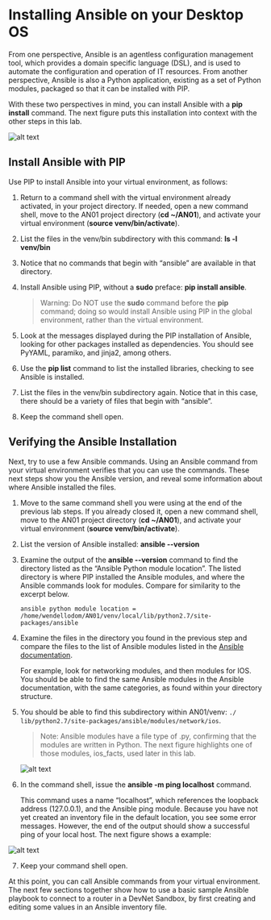 # Installing Ansible on your Desktop OS

From one perspective, Ansible is an agentless configuration management tool, which provides a domain specific language (DSL), and is used to automate the configuration and operation of IT resources. From another perspective, Ansible is also a Python application, existing as a set of Python modules, packaged so that it can be installed with PIP. 

With these two perspectives in mind, you can install Ansible with a **pip install** command. The next figure puts this installation into context with the other steps in this lab.

![alt text](/posts/files/02-ansible-05-home-lab-ansible/assets/images/desktop-5-15.png)

## Install Ansible with PIP

Use PIP to install Ansible into your virtual environment, as follows:

1.  Return to a command shell with the virtual environment already activated, in your project directory. If needed, open a new command shell, move to the AN01 project directory (**cd ~/AN01**), and activate your virtual environment (**source venv/bin/activate**).
2.  List the files in the venv/bin subdirectory with this command:
    **ls -l venv/bin**
3.  Notice that no commands that begin with “ansible” are available in that directory.
4.  Install Ansible using PIP, without a **sudo** preface: 
    **pip install ansible**. 
    > Warning: Do NOT use the **sudo** command before the **pip** command; doing so would install Ansible using PIP in the global environment, rather than the virtual environment.

5.  Look at the messages displayed during the PIP installation of Ansible, looking for other packages installed as dependencies. You should see PyYAML, paramiko, and jinja2, among others.
6.  Use the **pip list** command to list the installed libraries, checking to see Ansible is installed.
7.  List the files in the venv/bin subdirectory again. Notice that in this case, there should be a variety of files that begin with “ansible”.
8.  Keep the command shell open.

## Verifying the Ansible Installation

Next, try to use a few Ansible commands. Using an Ansible command from your virtual environment verifies that you can use the commands. These next steps show you the Ansible version, and reveal some information about where Ansible installed the files.

1.  Move to the same command shell you were using at the end of the previous lab steps. If you already closed it, open a new command shell, move to the AN01 project directory (**cd ~/AN01**), and activate your virtual environment (**source venv/bin/activate**).
2.  List the version of Ansible installed:
    **ansible --version**
3.  Examine the output of the **ansible --version** command to find the directory listed as the “Ansible Python module location”. The listed directory is where PIP installed the Ansible modules, and where the Ansible commands look for modules. Compare for similarity to the excerpt below.

    ```
    ansible python module location =
    /home/wendellodom/AN01/venv/local/lib/python2.7/site-packages/ansible
    ```

4.  Examine the files in the directory you found in the previous step and compare the files to the list of Ansible modules listed in the [Ansible documentation](http://docs.ansible.com/ansible/latest/index.html).

    For example, look for networking modules, and then modules for IOS. You should be able to find the same Ansible modules in the Ansible documentation, with the same categories, as found within your directory structure.

5.  You should be able to find this subdirectory within AN01/venv: `./ lib/python2.7/site-packages/ansible/modules/network/ios`.

    > Note: Ansible modules have a file type of .py, confirming that the modules are written in Python. The next figure highlights one of those modules, ios_facts, used later in this lab.

    ![alt text](/posts/files/02-ansible-05-home-lab-ansible/assets/images/desktop-5-16.png)

6.  In the command shell, issue the **ansible -m ping localhost** command.

    This command uses a name “localhost”, which references the loopback address (127.0.0.1), and the Ansible ping module. Because you have not yet created an inventory file in the default location, you see some error messages. However, the end of the output should show a successful ping of your local host. The next figure shows a example:

![alt text](/posts/files/02-ansible-05-home-lab-ansible/assets/images/desktop-5-17.png)

7.  Keep your command shell open.

At this point, you can call Ansible commands from your virtual environment. The next few sections together show how to use a basic sample Ansible playbook to connect to a router in a DevNet Sandbox, by first creating and editing some values in an Ansible inventory file.
